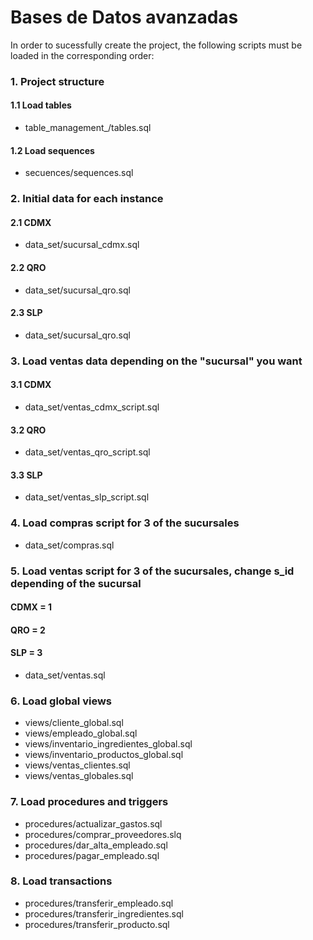 # Bases de Datos avanzadas
In order to sucessfully create the project, the following scripts must be loaded in the corresponding order:

### 1. Project structure

#### 1.1 Load tables
* table_management_/tables.sql

#### 1.2 Load sequences
* secuences/sequences.sql

### 2. Initial data for each instance
#### 2.1 CDMX
* data_set/sucursal_cdmx.sql

#### 2.2 QRO
* data_set/sucursal_qro.sql

#### 2.3 SLP
* data_set/sucursal_qro.sql

### 3. Load ventas data depending on the "sucursal" you want
#### 3.1 CDMX
* data_set/ventas_cdmx_script.sql

#### 3.2 QRO
* data_set/ventas_qro_script.sql

#### 3.3 SLP
* data_set/ventas_slp_script.sql

### 4. Load compras script for 3 of the sucursales
* data_set/compras.sql

### 5. Load ventas script for 3 of the sucursales, change s_id depending of the sucursal

#### CDMX = 1

#### QRO = 2

#### SLP = 3

* data_set/ventas.sql


### 6. Load global views

* views/cliente_global.sql
* views/empleado_global.sql
* views/inventario_ingredientes_global.sql
* views/inventario_productos_global.sql
* views/ventas_clientes.sql
* views/ventas_globales.sql

### 7. Load procedures and triggers
* procedures/actualizar_gastos.sql
* procedures/comprar_proveedores.slq
* procedures/dar_alta_empleado.sql
* procedures/pagar_empleado.sql

### 8. Load transactions
* procedures/transferir_empleado.sql
* procedures/transferir_ingredientes.sql
* procedures/transferir_producto.sql
